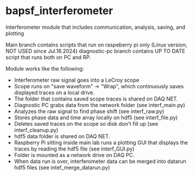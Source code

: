 # bapsf_interferometer
Interferometer module that includes communication, analysis, saving, and plotting

Main branch contains scripts that run on raspeberry pi only (Linux version; NOT USED since Jul.16.2024)
diagnostic-pc branch contains UP TO DATE script that runs both on PC and RP.

Module works like the following:
- Interferometer raw signal goes into a LeCroy scope
- Scope runs on "save waveform" -> "Wrap", which continuously saves displayed traces on a local drive.
- The folder that contains saved scope traces is shared on DAQ NET.
- Diagnostic PC grabs data from the network folder (see interf_main.py)
- Analyzes the raw signal to find phase shift (see interf_raw.py)
- Stores phase data and time array locally on hdf5 (see interf_file.py)
- Deletes saved traces on the scope so disk don't fill up (see interf_cleanup.py)
- hdf5 data folder is shared on DAQ NET.
- Raspberry Pi sitting inside main lab runs a plotting GUI that displays the traces by reading the hdf5 file (see interf_GUI.py)
- Folder is mounted as a network drive on DAQ PC.
- When data run is over, interferometer data can be merged into datarun hdf5 files (see intef_merge_datarun.py)
